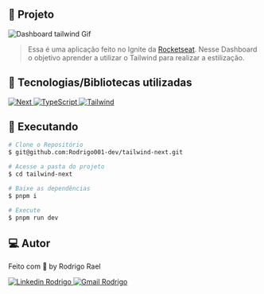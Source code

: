 ## :page_with_curl: Projeto

![Dashboard tailwind Gif]()

> Essa é uma aplicação feito no Ignite da [Rocketseat](https://github.com/Rocketseat). Nesse Dashboard o objetivo aprender a utilizar o Tailwind para realizar a estilização.

## 🚀 Tecnologias/Bibliotecas utilizadas

<a href="https://nextjs.org/" target="_blank"> <img src="https://img.shields.io/badge/Next-black?style=flat-square&logo=next.js&logoColor=white" alt="Next"> </a>
<a href="https://www.typescriptlang.org/" target="_blank"> <img src="https://img.shields.io/badge/-TypeScript-3178C6?style=flat-square&logo=TypeScript&logoColor=white" alt="TypeScript"> </a>
<a href="https://tailwindui.com/documentation" target="_blank"> <img src="https://img.shields.io/badge/-Tailwind-0EA5E9?style=flat-square&logo=tailwindcss&logoColor=white" alt="Tailwind"> </a>

## :construction_worker: Executando

```bash
# Clone o Repositório
$ git@github.com:Rodrigo001-dev/tailwind-next.git
```

```bash
# Acesse a pasta do projeto
$ cd tailwind-next
```

```bash
# Baixe as dependências
$ pnpm i
```

```bash
# Execute
$ pnpm run dev
```

## 💻 Autor

Feito com 💜 by Rodrigo Rael

<a href="https://www.linkedin.com/in/rodrigo-rael-a7a4b51a9/" target="_blank"> <img src="https://img.shields.io/badge/-RodrigoRael-blue?style=flat-square&logo=Linkedin&logoColor=white&link=https" alt="Linkedin Rodrigo"> </a>
<a href="https://img.shields.io/badge/-rodrigorael53@gmail.com-c14438?style=flat-square&logo=Gmail&logoColor=white&link=mailto:rodrigorael53@gmail.com" target="_blank"> <img src="https://img.shields.io/badge/-rodrigorael53@gmail.com-c14438?style=flat-square&logo=Gmail&logoColor=white&link=mailto:rodrigorael53@gmail.com" alt="Gmail Rodrigo"> </a>
